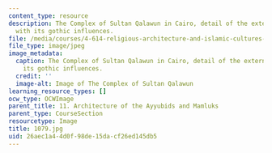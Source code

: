 ```yaml
---
content_type: resource
description: The Complex of Sultan Qalawun in Cairo, detail of the external facade
  with its gothic influences.
file: /media/courses/4-614-religious-architecture-and-islamic-cultures-fall-2002/26aec1a44d0f98de15dacf26ed145db5_1079.jpg
file_type: image/jpeg
image_metadata:
  caption: The Complex of Sultan Qalawun in Cairo, detail of the external facade with
    its gothic influences.
  credit: ''
  image-alt: Image of The Complex of Sultan Qalawun
learning_resource_types: []
ocw_type: OCWImage
parent_title: 11. Architecture of the Ayyubids and Mamluks
parent_type: CourseSection
resourcetype: Image
title: 1079.jpg
uid: 26aec1a4-4d0f-98de-15da-cf26ed145db5
---
```

